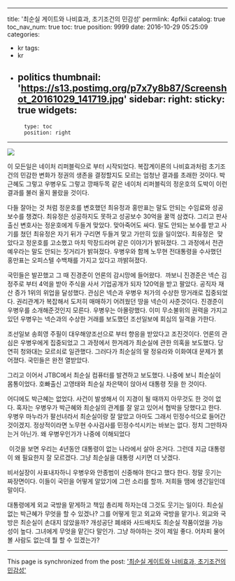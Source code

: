 
---
title: '최순실 게이트와 나비효과, 초기조건의 민감성'
permlink: 4pfkii
catalog: true
toc_nav_num: true
toc: true
position: 9999
date: 2016-10-29 05:25:09
categories:
- kr
tags:
- kr
- politics
thumbnail: 'https://s13.postimg.org/p7x7y8b87/Screenshot_20161029_141719.jpg'
sidebar:
    right:
        sticky: true
widgets:
    -
        type: toc
        position: right
---


![](https://s13.postimg.org/p7x7y8b87/Screenshot_20161029_141719.jpg)


이 모든일은 네이처 리퍼블릭으로 부터 시작되었다.
복잡계이론의 나비효과처럼 초기조건의 민감한 변화가 정권의 생존을 결정할지도 모르는 엄청난 결과를 초래한 것이다. 박근혜도 그렇고 우병우도 그렇고 깡패두목 같은 네이처 리퍼블릭의 정운호의 도박이 이런 결과를 불러 올지 몰랐을 것이다.

다들 잘아는 것 처럼 정운호를 변호했던 최유정과 홍만표는 말도 안되는 수임료와 성공보수를 챙겼다. 최유정은 성공하지도 못하고 성공보수 30억을 꿀꺽 삼켰다. 그리고 판사출신 변호사는 정운호에게 두들겨 맞았다. 맞아죽어도 싸다. 말도 안되는 보수를 받고 사기를 쳤던 최유정은 자기 뒤가 구리면 두들겨 맞고 가만히 있을 일이었다. 최유정은  맞았다고 정운호를 고소했고 마치 막장드라머 같은 이야기가 밝혀졌다. 그 과정에서 전관예우라는 말도 안되는 짓거리가 밝혀졌다. 우병우와 함께 노무현 전대통령을 수사했던 홍만표는 오피스텔 수백채를 가지고 있다고 까밝혀졌다.

국민들은 발끈했고 그 때 진경준이 언론의 감시망에 들어왔다.  까보니 진경준은 넥슨 김정주로 부터 4억을 받아 주식을 사서 기업공개가 되자 120억을 받고 팔았다. 공직자 재산 증가 1위의 위업을 달성했다. 관심은 넥슨과 우병우 처가의 수상한 땅거래로 집중되었다. 권리관계가 복잡해서 도저히 매매하기 어려웠던 땅을 넥슨이 사준것이다. 진경준이 우병우를 소개해준것인지 모른다. 우병우는 아몰랑했다. 이미 무소불위의 권력을 가지고 있던 우병우는 넥슨과의 수상한 거래를 보도했던 조선일보에 회심의 일격을 가한다.

조선일보 송희영 주필이 대우해양조선으로 부터 향응을 받았다고 조진것이다. 언론의 관심은 우병우에게 집중되었고 그 과정에서 한겨레가 최순실에 관한 의혹을 보도했다. 당연히 청와대는 모르쇠로 일관했다. 그러다가 최순실의 딸 정유라와 이화여대 문제가 붉어졌다. 국민들은 완전 열받았다.

그리고 이어서 JTBC에서 최순실 컴퓨터를 발견하고 보도했다. 나중에 보니 최순실이 몸통이었다. 호빠출신 고영태와 최순실 차은택이 앉아서 대통령 짓을 한 것이다. 

어디에도 박근혜는 없었다. 사건이 발생해서 이 지경이 될 때까지 아무것도 한 것이 없다. 혹자는 우병우가 박근혜와 최순실의 관계를 잘 알고 있어서 협박을 당했다고 한다.
우병우 마누라가 팔선녀라서 최순실이랑 잘 알았고 아마도 그래서 민정수석으로 들어간 것이겠지. 정상적이라면 노무현 수사검사를 민정수석시키는 바보는 없다. 정치 그만하자는거 아닌가. 왜 우병우인가가 나중에 이해되었다

 이것을 보면 우리는 4년동안 대통령이 없는 나라에서 살아 온거다. 그런데 지금 대통령이 왜 필요한지 잘 모르겠다. 그냥 최순실을 대통령 시키면 더 낫겠다. 

비서실장이 사표내자하니 우병우와 안종범이 신중해야 한다고 했다 한다. 정말 웃기는 짜장면이다. 이들이 국민을 어떻게 알았기에 그런 소리를 할까. 저희들 땜에 생긴일인데 말이다.

대통령에게 외교 국방을 맡게하고 책임 총리제 하자는데 그것도 웃기는 일이다. 최순실없는 박근혜가 무엇을 할 수 있겠나? 그를 어떻게 믿고 외교와 국방을 맡기나. 외교와 국방은 최순실이 손대지 않았을까? 개성공단 폐쇄와 사드배치도 최순실 작품이었을 가능성이 높다. 그녀에게 무엇을 맡긴다 말인가. 그냥 하야하는 것이 제일 좋다. 어차피 물어볼 사람도 없는데 뭘 할 수 있겠는가?

- - -

This page is synchronized from the post: ['최순실 게이트와 나비효과, 초기조건의 민감성'](https://steemit.com/@oldstone/4pfkii)
